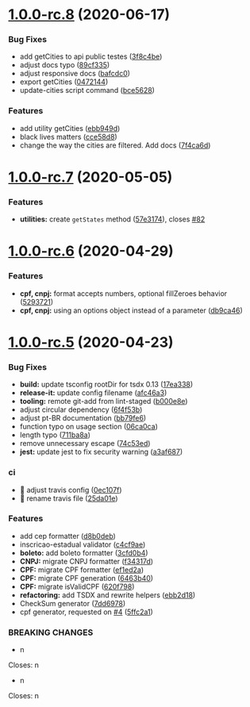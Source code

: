 <a name="1.0.0-rc.8"></a>
# [1.0.0-rc.8](https://github.com/brazilian-utils/brazilian-utils/compare/1.0.0-rc.7...1.0.0-rc.8) (2020-06-17)


### Bug Fixes

* add getCities to api public testes ([3f8c4be](https://github.com/brazilian-utils/brazilian-utils/commit/3f8c4be))
* adjust docs typo ([89cf335](https://github.com/brazilian-utils/brazilian-utils/commit/89cf335))
* adjust responsive docs ([bafcdc0](https://github.com/brazilian-utils/brazilian-utils/commit/bafcdc0))
* export getCities ([0472144](https://github.com/brazilian-utils/brazilian-utils/commit/0472144))
* update-cities script command ([bce5628](https://github.com/brazilian-utils/brazilian-utils/commit/bce5628))


### Features

* add utility getCities ([ebb949d](https://github.com/brazilian-utils/brazilian-utils/commit/ebb949d))
* black lives matters ([cce58d8](https://github.com/brazilian-utils/brazilian-utils/commit/cce58d8))
* change the way the cities are filtered. Add docs ([7f4ca6d](https://github.com/brazilian-utils/brazilian-utils/commit/7f4ca6d))

<a name="1.0.0-rc.7"></a>
# [1.0.0-rc.7](https://github.com/brazilian-utils/brazilian-utils/compare/1.0.0-rc.6...1.0.0-rc.7) (2020-05-05)


### Features

* **utilities:** create `getStates` method ([57e3174](https://github.com/brazilian-utils/brazilian-utils/commit/57e3174)), closes [#82](https://github.com/brazilian-utils/brazilian-utils/issues/82)



<a name="1.0.0-rc.6"></a>
# [1.0.0-rc.6](https://github.com/brazilian-utils/brazilian-utils/compare/1.0.0-rc.6...1.0.0-rc.7) (2020-04-29)


### Features

* **cpf, cnpj:** format accepts numbers, optional fillZeroes behavior ([5293721](https://github.com/brazilian-utils/brazilian-utils/commit/5293721))
* **cpf, cnpj:** using an options object instead of a parameter ([db9ca46](https://github.com/brazilian-utils/brazilian-utils/commit/db9ca46))



<a name="1.0.0-rc.5"></a>
# [1.0.0-rc.5](https://github.com/brazilian-utils/brazilian-utils/compare/1.0.0-rc.6...1.0.0-rc.7) (2020-04-23)


### Bug Fixes

* **build:** update tsconfig rootDir for tsdx 0.13 ([17ea338](https://github.com/brazilian-utils/brazilian-utils/commit/17ea338))
* **release-it:** update config filename ([afc46a3](https://github.com/brazilian-utils/brazilian-utils/commit/afc46a3))
* **tooling:** remote git-add from lint-staged ([b000e8e](https://github.com/brazilian-utils/brazilian-utils/commit/b000e8e))
* adjust circular dependency ([6f4f53b](https://github.com/brazilian-utils/brazilian-utils/commit/6f4f53b))
* adjust pt-BR documentation ([bb79fe6](https://github.com/brazilian-utils/brazilian-utils/commit/bb79fe6))
* function typo on usage section ([06ca0ca](https://github.com/brazilian-utils/brazilian-utils/commit/06ca0ca))
* length typo ([711ba8a](https://github.com/brazilian-utils/brazilian-utils/commit/711ba8a))
* remove unnecessary escape ([74c53ed](https://github.com/brazilian-utils/brazilian-utils/commit/74c53ed))
* **jest:** update jest to fix security warning ([a3af687](https://github.com/brazilian-utils/brazilian-utils/commit/a3af687))


### ci

* 🎡 adjust travis config ([0ec107f](https://github.com/brazilian-utils/brazilian-utils/commit/0ec107f))
* 🎡 rename travis file ([25da01e](https://github.com/brazilian-utils/brazilian-utils/commit/25da01e))


### Features

* add cep formatter ([d8b0deb](https://github.com/brazilian-utils/brazilian-utils/commit/d8b0deb))
* inscricao-estadual validator ([c4cf9ae](https://github.com/brazilian-utils/brazilian-utils/commit/c4cf9ae))
* **boleto:** add boleto formatter ([3cfd0b4](https://github.com/brazilian-utils/brazilian-utils/commit/3cfd0b4))
* **CNPJ:** migrate CNPJ formatter ([f34317d](https://github.com/brazilian-utils/brazilian-utils/commit/f34317d))
* **CPF:** migrate CPF formatter ([ef1ed2a](https://github.com/brazilian-utils/brazilian-utils/commit/ef1ed2a))
* **CPF:** migrate CPF generation ([6463b40](https://github.com/brazilian-utils/brazilian-utils/commit/6463b40))
* **CPF:** migrate isValidCPF ([620f798](https://github.com/brazilian-utils/brazilian-utils/commit/620f798))
* **refactoring:** add TSDX and rewrite helpers ([ebb2d18](https://github.com/brazilian-utils/brazilian-utils/commit/ebb2d18))
* CheckSum generator ([7dd6978](https://github.com/brazilian-utils/brazilian-utils/commit/7dd6978))
* cpf generator, requested on [#4](https://github.com/brazilian-utils/brazilian-utils/issues/4) ([5ffc2a1](https://github.com/brazilian-utils/brazilian-utils/commit/5ffc2a1))


### BREAKING CHANGES

* n

Closes: n
* n

Closes: n


